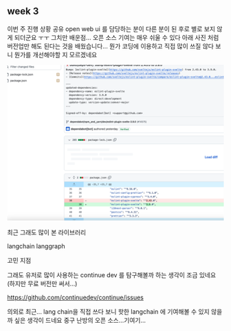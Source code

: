 ## week 3 

이번 주 진행 상황 공유 open web ui 를 담당하는 분이 다른 분이 된 후로 별로 보지 않게 되더군요 ㅜㅜ 
그치만 배운점... 오픈 소스 기여는 매우 쉬울 수 있다 아래 사진 처럼 버전업만 해도 된다는 것을 배웠습니다...
뭔가 코딩에 이용하고 직접 많이 쓰질 않다 보니 뭔가를 개선해야할 지 모르겠네요


![alt text](image.png)



최근 그래도 많이 본 라이브러리

langchain 
langgraph


고민 지점 

그래도 유저로 많이 사용하는
continue dev 를 탐구해볼까 하는 생각이 조금 있네요 (하지만 무료 버전만 써서...)

https://github.com/continuedev/continue/issues


의외로 최근... lang chain을 직접 쓰다 보니 핫한 langchain 에 기여해볼 수 있지 않을까 싶은 생각이 드네요 중구 난방의 오픈 소스...기여기... 
